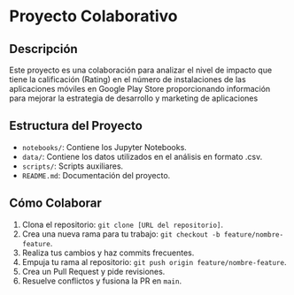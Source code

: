 # Proyecto Colaborativo

## Descripción
Este proyecto es una colaboración para analizar el nivel de impacto que tiene la calificación (Rating) en el número de instalaciones de las aplicaciones móviles en Google Play Store proporcionando información para mejorar la estrategia de desarrollo y marketing de aplicaciones

## Estructura del Proyecto
- `notebooks/`: Contiene los Jupyter Notebooks.
- `data/`: Contiene los datos utilizados en el análisis en formato .csv.
- `scripts/`: Scripts auxiliares.
- `README.md`: Documentación del proyecto.

## Cómo Colaborar
1. Clona el repositorio: `git clone [URL del repositorio]`.
2. Crea una nueva rama para tu trabajo: `git checkout -b feature/nombre-feature`.
3. Realiza tus cambios y haz commits frecuentes.
4. Empuja tu rama al repositorio: `git push origin feature/nombre-feature`.
5. Crea un Pull Request y pide revisiones.
6. Resuelve conflictos y fusiona la PR en `main`.


